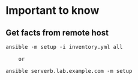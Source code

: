 # Important to know

## Get facts from remote host
<pre>
ansible -m setup -i inventory.yml all 
 
    or

ansible serverb.lab.example.com -m setup
</pre>